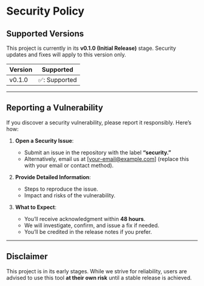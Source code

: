 # Security Policy

## Supported Versions  
This project is currently in its **v0.1.0 (Initial Release)** stage. Security updates and fixes will apply to this version only.  

| Version   | Supported         |  
| --------- | ----------------- |  
| v0.1.0    | ✅: Supported      |  

---

## Reporting a Vulnerability  
If you discover a security vulnerability, please report it responsibly. Here’s how:  

1. **Open a Security Issue**:  
   - Submit an issue in the repository with the label **“security.”**  
   - Alternatively, email us at [your-email@example.com] (replace this with your email or contact method).  

2. **Provide Detailed Information**:  
   - Steps to reproduce the issue.  
   - Impact and risks of the vulnerability.  

3. **What to Expect**:  
   - You’ll receive acknowledgment within **48 hours**.  
   - We will investigate, confirm, and issue a fix if needed.  
   - You’ll be credited in the release notes if you prefer.  

---

## Disclaimer  
This project is in its early stages. While we strive for reliability, users are advised to use this tool **at their own risk** until a stable release is achieved.  
